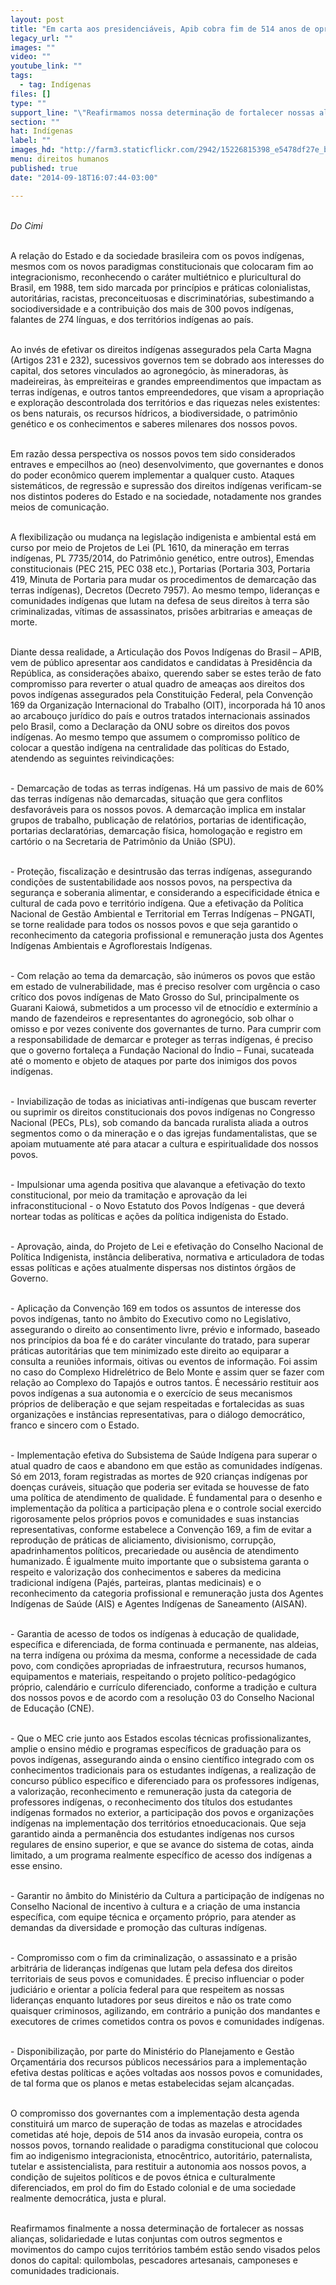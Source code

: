 ```yaml
---
layout: post
title: "Em carta aos presidenciáveis, Apib cobra fim de 514 anos de opressão"
legacy_url: ""
images: ""
video: ""
youtube_link: ""
tags:
  - tag: Indígenas
files: []
type: ""
support_line: "\"Reafirmamos nossa determinação de fortalecer nossas alianças, solidariedade e lutas conjuntas com outros movimentos do campo\"."
section: ""
hat: Indígenas
label: ""
images_hd: "http://farm3.staticflickr.com/2942/15226815398_e5478df27e_b.jpg"
menu: direitos humanos
published: true
date: "2014-09-18T16:07:44-03:00"

---
```

<p><br />
<em>Do Cimi</em></p>

<p><br />
A rela&ccedil;&atilde;o do Estado e da sociedade brasileira com os povos ind&iacute;genas, mesmos com os novos paradigmas constitucionais que colocaram fim ao integracionismo, reconhecendo o car&aacute;ter multi&eacute;tnico e pluricultural do Brasil, em 1988, tem sido marcada por princ&iacute;pios e pr&aacute;ticas colonialistas, autorit&aacute;rias, racistas, preconceituosas e discriminat&oacute;rias, subestimando a sociodiversidade e a contribui&ccedil;&atilde;o dos mais de 300 povos ind&iacute;genas, falantes de 274 l&iacute;nguas, e dos territ&oacute;rios ind&iacute;genas ao pa&iacute;s.</p>

<p><br />
Ao inv&eacute;s de efetivar os direitos ind&iacute;genas assegurados pela Carta Magna (Artigos 231 e 232), sucessivos governos tem se dobrado aos interesses do capital, dos setores vinculados ao agroneg&oacute;cio, &agrave;s mineradoras, &agrave;s madeireiras, &agrave;s empreiteiras e grandes empreendimentos que impactam as terras ind&iacute;genas, e outros tantos empreendedores, que visam a apropria&ccedil;&atilde;o e explora&ccedil;&atilde;o descontrolada dos territ&oacute;rios e das riquezas neles existentes: os bens naturais, os recursos h&iacute;dricos, a biodiversidade, o patrim&ocirc;nio gen&eacute;tico e os conhecimentos e saberes milenares dos nossos povos.</p>

<p><br />
Em raz&atilde;o dessa perspectiva os nossos povos tem sido considerados entraves e empecilhos ao (neo) desenvolvimento, que governantes e donos do poder econ&ocirc;mico querem implementar a qualquer custo. Ataques sistem&aacute;ticos, de regress&atilde;o e supress&atilde;o dos direitos ind&iacute;genas verificam-se nos distintos poderes do Estado e na sociedade, notadamente nos grandes meios de comunica&ccedil;&atilde;o.</p>

<p><br />
A flexibiliza&ccedil;&atilde;o ou mudan&ccedil;a na legisla&ccedil;&atilde;o indigenista e ambiental est&aacute; em curso por meio de Projetos de Lei (PL 1610, da minera&ccedil;&atilde;o em terras ind&iacute;genas, PL 7735/2014, do Patrim&ocirc;nio gen&eacute;tico, entre outros), Emendas constitucionais (PEC 215, PEC 038 etc.), Portarias (Portaria 303, Portaria 419, Minuta de Portaria para mudar os procedimentos de demarca&ccedil;&atilde;o das terras ind&iacute;genas), Decretos (Decreto 7957). Ao mesmo tempo, lideran&ccedil;as e comunidades ind&iacute;genas que lutam na defesa de seus direitos &agrave; terra s&atilde;o criminalizadas, v&iacute;timas de assassinatos, pris&otilde;es arbitrarias e amea&ccedil;as de morte.</p>

<p><br />
Diante dessa realidade, a Articula&ccedil;&atilde;o dos Povos Ind&iacute;genas do Brasil &ndash; APIB, vem de p&uacute;blico apresentar aos candidatos e candidatas &agrave; Presid&ecirc;ncia da Rep&uacute;blica, as considera&ccedil;&otilde;es abaixo, querendo saber se estes ter&atilde;o de fato compromisso para reverter o atual quadro de amea&ccedil;as aos direitos dos povos ind&iacute;genas assegurados pela Constitui&ccedil;&atilde;o Federal, pela Conven&ccedil;&atilde;o 169 da Organiza&ccedil;&atilde;o Internacional do Trabalho (OIT), incorporada h&aacute; 10 anos ao arcabou&ccedil;o jur&iacute;dico do pa&iacute;s e outros tratados internacionais assinados pelo Brasil, como a Declara&ccedil;&atilde;o da ONU sobre os direitos dos povos ind&iacute;genas. Ao mesmo tempo que assumem o compromisso pol&iacute;tico de colocar a quest&atilde;o ind&iacute;gena na centralidade das pol&iacute;ticas do Estado, atendendo as seguintes reivindica&ccedil;&otilde;es:</p>

<p><br />
- Demarca&ccedil;&atilde;o de todas as terras ind&iacute;genas. H&aacute; um passivo de mais de 60% das terras ind&iacute;genas n&atilde;o demarcadas, situa&ccedil;&atilde;o que gera conflitos desfavor&aacute;veis para os nossos povos. A demarca&ccedil;&atilde;o implica em instalar grupos de trabalho, publica&ccedil;&atilde;o de relat&oacute;rios, portarias de identifica&ccedil;&atilde;o, portarias declarat&oacute;rias, demarca&ccedil;&atilde;o f&iacute;sica, homologa&ccedil;&atilde;o e registro em cart&oacute;rio o na Secretaria de Patrim&ocirc;nio da Uni&atilde;o (SPU).</p>

<p><br />
- Prote&ccedil;&atilde;o, fiscaliza&ccedil;&atilde;o e desintrus&atilde;o das terras ind&iacute;genas, assegurando condi&ccedil;&otilde;es de sustentabilidade aos nossos povos, na perspectiva da seguran&ccedil;a e soberania alimentar, e considerando a especificidade &eacute;tnica e cultural de cada povo e territ&oacute;rio ind&iacute;gena. Que a efetiva&ccedil;&atilde;o da Pol&iacute;tica Nacional de Gest&atilde;o Ambiental e Territorial em Terras Ind&iacute;genas &ndash; PNGATI, se torne realidade para todos os nossos povos e que seja garantido o reconhecimento da categoria profissional e remunera&ccedil;&atilde;o justa dos Agentes Ind&iacute;genas Ambientais e Agroflorestais Ind&iacute;genas.</p>

<p><br />
- Com rela&ccedil;&atilde;o ao tema da demarca&ccedil;&atilde;o, s&atilde;o in&uacute;meros os povos que est&atilde;o em estado de vulnerabilidade, mas &eacute; preciso resolver com urg&ecirc;ncia o caso cr&iacute;tico dos povos ind&iacute;genas de Mato Grosso do Sul, principalmente os Guarani Kaiow&aacute;, submetidos a um processo vil de etnoc&iacute;dio e exterm&iacute;nio a mando de fazendeiros e representantes do agroneg&oacute;cio, sob olhar o omisso e por vezes conivente dos governantes de turno. Para cumprir com a responsabilidade de demarcar e proteger as terras ind&iacute;genas, &eacute; preciso que o governo fortale&ccedil;a a Funda&ccedil;&atilde;o Nacional do &Iacute;ndio &ndash; Funai, sucateada at&eacute; o momento e objeto de ataques por parte dos inimigos dos povos ind&iacute;genas.</p>

<p><br />
- Inviabiliza&ccedil;&atilde;o de todas as iniciativas anti-ind&iacute;genas que buscam reverter ou suprimir os direitos constitucionais dos povos ind&iacute;genas no Congresso Nacional (PECs, PLs), sob comando da bancada ruralista aliada a outros segmentos como o da minera&ccedil;&atilde;o e o das igrejas fundamentalistas, que se apoiam mutuamente at&eacute; para atacar a cultura e espiritualidade dos nossos povos.</p>

<p><br />
- Impulsionar uma agenda positiva que alavanque a efetiva&ccedil;&atilde;o do texto constitucional, por meio da tramita&ccedil;&atilde;o e aprova&ccedil;&atilde;o da lei infraconstitucional - o Novo Estatuto dos Povos Ind&iacute;genas - que dever&aacute; nortear todas as pol&iacute;ticas e a&ccedil;&otilde;es da pol&iacute;tica indigenista do Estado.</p>

<p><br />
- Aprova&ccedil;&atilde;o, ainda, do Projeto de Lei e efetiva&ccedil;&atilde;o do Conselho Nacional de Pol&iacute;tica Indigenista, inst&acirc;ncia deliberativa, normativa e articuladora de todas essas pol&iacute;ticas e a&ccedil;&otilde;es atualmente dispersas nos distintos &oacute;rg&atilde;os de Governo.</p>

<p><br />
- Aplica&ccedil;&atilde;o da Conven&ccedil;&atilde;o 169 em todos os assuntos de interesse dos povos ind&iacute;genas, tanto no &acirc;mbito do Executivo como no Legislativo, assegurando o direito ao consentimento livre, pr&eacute;vio e informado, baseado nos princ&iacute;pios da boa f&eacute; e do car&aacute;ter vinculante do tratado, para superar pr&aacute;ticas autorit&aacute;rias que tem minimizado este direito ao equiparar a consulta a reuni&otilde;es informais, oitivas ou eventos de informa&ccedil;&atilde;o. Foi assim no caso do Complexo Hidrel&eacute;trico de Belo Monte e assim quer se fazer com rela&ccedil;&atilde;o ao Complexo do Tapaj&oacute;s e outros tantos. &Eacute; necess&aacute;rio restituir aos povos ind&iacute;genas a sua autonomia e o exerc&iacute;cio de seus mecanismos pr&oacute;prios de delibera&ccedil;&atilde;o e que sejam respeitadas e fortalecidas as suas organiza&ccedil;&otilde;es e inst&acirc;ncias representativas, para o di&aacute;logo democr&aacute;tico, franco e sincero com o Estado.</p>

<p><br />
- Implementa&ccedil;&atilde;o efetiva do Subsistema de Sa&uacute;de Ind&iacute;gena para superar o atual quadro de caos e abandono em que est&atilde;o as comunidades ind&iacute;genas. S&oacute; em 2013, foram registradas as mortes de 920 crian&ccedil;as ind&iacute;genas por doen&ccedil;as cur&aacute;veis, situa&ccedil;&atilde;o que poderia ser evitada se houvesse de fato uma pol&iacute;tica de atendimento de qualidade. &Eacute; fundamental para o desenho e implementa&ccedil;&atilde;o da pol&iacute;tica a participa&ccedil;&atilde;o plena e o controle social exercido rigorosamente pelos pr&oacute;prios povos e comunidades e suas instancias representativas, conforme estabelece a Conven&ccedil;&atilde;o 169, a fim de evitar a reprodu&ccedil;&atilde;o de pr&aacute;ticas de aliciamento, divisionismo, corrup&ccedil;&atilde;o, apadrinhamentos pol&iacute;ticos, precariedade ou aus&ecirc;ncia de atendimento humanizado. &Eacute; igualmente muito importante que o subsistema garanta o respeito e valoriza&ccedil;&atilde;o dos conhecimentos e saberes da medicina tradicional ind&iacute;gena (Paj&eacute;s, parteiras, plantas medicinais) e o reconhecimento da categoria profissional e remunera&ccedil;&atilde;o justa dos Agentes Ind&iacute;genas de Sa&uacute;de (AIS) e Agentes Ind&iacute;genas de Saneamento (AISAN).</p>

<p><br />
- Garantia de acesso de todos os ind&iacute;genas &agrave; educa&ccedil;&atilde;o de qualidade, espec&iacute;fica e diferenciada, de forma continuada e permanente, nas aldeias, na terra ind&iacute;gena ou pr&oacute;xima da mesma, conforme a necessidade de cada povo, com condi&ccedil;&otilde;es apropriadas de infraestrutura, recursos humanos, equipamentos e materiais, respeitando o projeto pol&iacute;tico-pedag&oacute;gico pr&oacute;prio, calend&aacute;rio e curr&iacute;culo diferenciado, conforme a tradi&ccedil;&atilde;o e cultura dos nossos povos e de acordo com a resolu&ccedil;&atilde;o 03 do Conselho Nacional de Educa&ccedil;&atilde;o (CNE).</p>

<p><br />
- Que o MEC crie junto aos Estados escolas t&eacute;cnicas profissionalizantes, amplie o ensino m&eacute;dio e programas espec&iacute;ficos de gradua&ccedil;&atilde;o para os povos ind&iacute;genas, assegurando ainda o ensino cient&iacute;fico integrado com os conhecimentos tradicionais para os estudantes ind&iacute;genas, a realiza&ccedil;&atilde;o de concurso p&uacute;blico espec&iacute;fico e diferenciado para os professores ind&iacute;genas, a valoriza&ccedil;&atilde;o, reconhecimento e remunera&ccedil;&atilde;o justa da categoria de professores ind&iacute;genas, o reconhecimento dos t&iacute;tulos dos estudantes ind&iacute;genas formados no exterior, a participa&ccedil;&atilde;o dos povos e organiza&ccedil;&otilde;es ind&iacute;genas na implementa&ccedil;&atilde;o dos territ&oacute;rios etnoeducacionais. Que seja garantido ainda a perman&ecirc;ncia dos estudantes ind&iacute;genas nos cursos regulares de ensino superior, e que se avance do sistema de cotas, ainda limitado, a um programa realmente espec&iacute;fico de acesso dos ind&iacute;genas a esse ensino.</p>

<p><br />
- Garantir no &acirc;mbito do Minist&eacute;rio da Cultura a participa&ccedil;&atilde;o de ind&iacute;genas no Conselho Nacional de incentivo &agrave; cultura e a cria&ccedil;&atilde;o de uma instancia espec&iacute;fica, com equipe t&eacute;cnica e or&ccedil;amento pr&oacute;prio, para atender as demandas da diversidade e promo&ccedil;&atilde;o das culturas ind&iacute;genas.</p>

<p><br />
- Compromisso com o fim da criminaliza&ccedil;&atilde;o, o assassinato e a pris&atilde;o arbitr&aacute;ria de lideran&ccedil;as ind&iacute;genas que lutam pela defesa dos direitos territoriais de seus povos e comunidades. &Eacute; preciso influenciar o poder judici&aacute;rio e orientar a pol&iacute;cia federal para que respeitem as nossas lideran&ccedil;as enquanto lutadores por seus direitos e n&atilde;o os trate como quaisquer criminosos, agilizando, em contr&aacute;rio a puni&ccedil;&atilde;o dos mandantes e executores de crimes cometidos contra os povos e comunidades ind&iacute;genas.</p>

<p><br />
- Disponibiliza&ccedil;&atilde;o, por parte do Minist&eacute;rio do Planejamento e Gest&atilde;o Or&ccedil;ament&aacute;ria dos recursos p&uacute;blicos necess&aacute;rios para a implementa&ccedil;&atilde;o efetiva destas pol&iacute;ticas e a&ccedil;&otilde;es voltadas aos nossos povos e comunidades, de tal forma que os planos e metas estabelecidas sejam alcan&ccedil;adas.</p>

<p><br />
O compromisso dos governantes com a implementa&ccedil;&atilde;o desta agenda constituir&aacute; um marco de supera&ccedil;&atilde;o de todas as mazelas e atrocidades cometidas at&eacute; hoje, depois de 514 anos da invas&atilde;o europeia, contra os nossos povos, tornando realidade o paradigma constitucional que colocou fim ao indigenismo integracionista, etnoc&ecirc;ntrico, autorit&aacute;rio, paternalista, tutelar e assistencialista, para restituir a autonomia aos nossos povos, a condi&ccedil;&atilde;o de sujeitos pol&iacute;ticos e de povos &eacute;tnica e culturalmente diferenciados, em prol do fim do Estado colonial e de uma sociedade realmente democr&aacute;tica, justa e plural.</p>

<p><br />
Reafirmamos finalmente a nossa determina&ccedil;&atilde;o de fortalecer as nossas alian&ccedil;as, solidariedade e lutas conjuntas com outros segmentos e movimentos do campo cujos territ&oacute;rios tamb&eacute;m est&atilde;o sendo visados pelos donos do capital: quilombolas, pescadores artesanais, camponeses e comunidades tradicionais.</p>

<p>&nbsp;</p>
